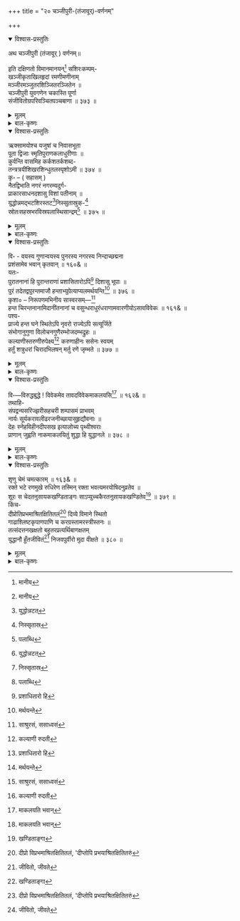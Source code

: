 +++
title = "२० चञ्जीपुरी-(तंजावूर्)-वर्णनम्"

+++

<details open><summary>विश्वास-प्रस्तुतिः</summary>

अथ चञ्जीपुरी (तंजावूर् ) वर्णनम्॥

इति दक्षिणतो विमानमानयन्[^476] सशिरःकम्पम्-   
खञ्जीकृताखिलहृदां रमणीमणीनाम्   
मञ्जीरमञ्जुतरशिञ्जितरञ्जितेन ॥   
चञ्जीपुरी युवगणेन चकास्ति पूर्णा   
संजीवितोग्रपरिवञ्चितपञ्चबाणा ॥ ३७३ ॥

[^476]:
     मानीय
</details>

<details><summary>मूलम्</summary>

अथ चञ्जीपुरी (तंजावूर् ) वर्णनम्॥

इति दक्षिणतो विमानमानयन्[^476] सशिरःकम्पम्-   
खञ्जीकृताखिलहृदां रमणीमणीनाम्   
मञ्जीरमञ्जुतरशिञ्जितरञ्जितेन ॥   
चञ्जीपुरी युवगणेन चकास्ति पूर्णा   
संजीवितोग्रपरिवञ्चितपञ्चबाणा ॥ ३७३ ॥

[^476]:
     मानीय
</details>

<details><summary>बाल-कृष्णः</summary>

अथ चञ्जीपुरीं वर्णयति – खञ्जीकृतेति । खञ्जीकृतं निरभिमानीकृतं अखिलानां स्त्रीजनानां हृत् मनो याभिस्तासां रमणीमणीनां स्त्रीरत्नानां मञ्जीराणां नूपुराणां मञ्जुतरं अतिमञ्जुलं यत् शिञ्जितं शब्दः तेन रञ्जितः अनुरक्तीकृतः तेन, यूनां तरुणानां गणेन समूहेन पूर्णा, अत एव संजीवितः उग्रेण शिवेन परिवञ्चितः भस्मीकृतः पञ्चबाणो मदनो यया सा चञ्जीपुरी ' तंजावूर ' इति भाषाप्रसिद्धा नगरी चकास्ति शोभते ॥३७३ ॥
</details>

<details open><summary>विश्वास-प्रस्तुतिः</summary>

ऋक्सामयोश्च यजुषां च निवासभूता   
पूता द्विजाः स्मृतिपुराणकलाधुरीणाः ॥   
कुर्वन्ति वासमिह कर्कशतर्कशब्द-   
तन्त्रत्रयीशिखरशिन्धुतलस्पृशोऽमी ॥ ३७४ ॥   
कृ॰ – ( सहासम् )   
नैतद्विभाति नगरं नगरम्यदुर्ग-   
प्राकारसाधनदशासु विशां पतीनाम् ॥   
युद्धोन्नमद्भटशिरस्तट[^477]निस्सुतास्रुक्-[^478]   
स्रोतःसहस्रभरविस्रपलास्थिसान्द्रम्[^479] ॥ ३७५ ॥

[^477]:
     युद्धोन्नटत्


[^478]:
     निस्सृतास्र


[^479]:
     पलाब्धि
</details>

<details><summary>मूलम्</summary>

ऋक्सामयोश्च यजुषां च निवासभूता   
पूता द्विजाः स्मृतिपुराणकलाधुरीणाः ॥   
कुर्वन्ति वासमिह कर्कशतर्कशब्द-   
तन्त्रत्रयीशिखरशिन्धुतलस्पृशोऽमी ॥ ३७४ ॥   
कृ॰ – ( सहासम् )   
नैतद्विभाति नगरं नगरम्यदुर्ग-   
प्राकारसाधनदशासु विशां पतीनाम् ॥   
युद्धोन्नमद्भटशिरस्तट[^477]निस्सुतास्रुक्-[^478]   
स्रोतःसहस्रभरविस्रपलास्थिसान्द्रम्[^479] ॥ ३७५ ॥

[^477]:
     युद्धोन्नटत्


[^478]:
     निस्सृतास्र


[^479]:
     पलाब्धि
</details>

<details><summary>बाल-कृष्णः</summary>

किंच वेद-शास्त्रनिपुणा विद्वांसोऽप्यत्र सन्तीत्याह - ऋक्सामयोश्चेति । ऋग् ऋग्वेदश्च साम सामवेदश्च तयोः “ अचतुर- विचतुर - " इत्यादिनिपातनादच् समासान्तः । यजुषां यजुर्वेदस्येत्यर्थः । इति त्रयाणामपि वेदानामित्यर्थः । निवासभूताः गृहरूपाः संपूर्णवेदानामध्येतार इति यावत् । अत एव पूताः पवित्राः, न तु केवलं वैदिका एव, किंतु स्मृतयः मन्वादयश्च पुराणानि पाद्म-वैष्णवादीनि च कलाश्चतुःषष्टिसंख्याकाः प्रसिद्धाः ताश्च तासु धुरीणाः प्रवीणाः, अपि च कर्कशाः अर्थगाम्भीर्येण कठिनाः ये तर्काः न्यायशास्त्रं शब्दो व्याकरणं तन्त्रं मीमांसा त्रय्याः वेदत्रितयस्य शिखरं वेदान्तशास्त्रं च तान्येव सिन्धवः समुद्राः तेषां तलं स्पृशन्तीति तादृशाः, तेष्वप्यत्यन्तं निपुणा इत्यर्थः । अनेन सर्वज्ञत्वं तेषां सूचितम् । अमी द्विजा ब्राह्मणाः इह चञ्जीपुर्यां वासं कुर्वन्ति ॥ ३७४ ॥

अथ कृशानुः सत्यप्येवं बहुवारं युद्धादिप्रसङ्गात् नैतत्पुरं विभातीत्याह- नैतद्विभातीति । विशां मनुजानां 'द्वौ विशौ वैश्य - मनुजौ ” इत्यमरः । पतीनां राज्ञां नगवत्पर्वतवत् रम्यस्य रमणीयस्य पर्वत इवोन्नतस्येत्यर्थः । अत एव दुर्गस्य गन्तुमशक्यस्य प्राकारस्य सालस्य 'किल्ला' इति महाराष्ट्रभाषाप्रसिद्धस्य " प्राकारो वरणः सालः इत्यमरः । साधनदशासु स्वीकारावसरेषु युद्धे समरे उन्नमन्तः जयावेशेन शत्रुषूत्पतन्तः ये भटाः योधास्तेषां शिरस्तटेभ्यः मस्तकप्रान्तेभ्यः निःसृतानि निर्गलितानि असृजां रक्तानां स्रोतः सहस्राणि प्रवाहसहस्राणि तेषां भरेण अतिशयेन विस्राणि आमगन्धीनि “ विस्रं स्यादामगन्धि यत्" इत्यमरः । यानि मांसानि "पलमुन्मान -मांसयोः” इति रुद्रः । अस्थीनि च तैः सान्द्रं निविडं विभाति विशेषेण न शोभते । युद्धव्यग्रचित्तत्वादतिनिन्द्यत्वाच्च स्वास्थ्याभावादिति भावः ॥३७५ ॥
</details>

<details open><summary>विश्वास-प्रस्तुतिः</summary>

वि॰ - वयस्य गुणान्वयस्य पुनरस्य नगरस्य निन्दाच्छद्मना   
प्रशंसामेव भवान् कृतवान् ॥ १६०& ॥   
यतः-   
पुरातनानां हि पुरान्तराणां प्रशासितारोऽपि[^480] दिशासु भूपाः ॥   
पुरं तदेतद्वपुरन्तमाजौ हन्ताभ्युपेत्याप्यलमर्थयन्ति[^481] ॥ ३७६ ॥   
कृशा० – निरूपणमभिनीय सास्वरसम्—[^482]   
हन्त चिरन्तनानामिदानींतनानां च वसुन्धराधुरंधराणामवारणीयोऽसावविवेकः ॥ १६१& ॥   
पश्य-   
प्राज्ये हन्त घने स्थितेऽपि नृवरो राज्येऽपि सत्यूर्जिते   
संभोगानुगुणा विलोचनगुणैरम्भोजदम्भद्रुहः ॥   
कल्याणीस्तरुणीरुपेक्ष्य[^483] करुणाहीनः ससेनः स्वयम्   
हर्तुं शत्रुधरां चिरादभिलषन् मर्तु रणे जृम्भते ॥ ३७७ ॥

[^480]:
     प्रशाधितारो  हि


[^481]:
     मर्थयन्ते


[^482]:
     साश्रुरसं,  ससाध्वसं


[^483]:
     कल्याणी  रुदती
</details>

<details><summary>मूलम्</summary>

वि॰ - वयस्य गुणान्वयस्य पुनरस्य नगरस्य निन्दाच्छद्मना   
प्रशंसामेव भवान् कृतवान् ॥ १६०& ॥   
यतः-   
पुरातनानां हि पुरान्तराणां प्रशासितारोऽपि[^480] दिशासु भूपाः ॥   
पुरं तदेतद्वपुरन्तमाजौ हन्ताभ्युपेत्याप्यलमर्थयन्ति[^481] ॥ ३७६ ॥   
कृशा० – निरूपणमभिनीय सास्वरसम्—[^482]   
हन्त चिरन्तनानामिदानींतनानां च वसुन्धराधुरंधराणामवारणीयोऽसावविवेकः ॥ १६१& ॥   
पश्य-   
प्राज्ये हन्त घने स्थितेऽपि नृवरो राज्येऽपि सत्यूर्जिते   
संभोगानुगुणा विलोचनगुणैरम्भोजदम्भद्रुहः ॥   
कल्याणीस्तरुणीरुपेक्ष्य[^483] करुणाहीनः ससेनः स्वयम्   
हर्तुं शत्रुधरां चिरादभिलषन् मर्तु रणे जृम्भते ॥ ३७७ ॥

[^480]:
     प्रशाधितारो  हि


[^481]:
     मर्थयन्ते


[^482]:
     साश्रुरसं,  ससाध्वसं


[^483]:
     कल्याणी  रुदती
</details>

<details><summary>बाल-कृष्णः</summary>

वयस्येति । हे वयस्य मित्र, गुणानां शम - दमादीनां पूर्वश्लोकप्रतिपादितानां

शौर्य-तेजः आदीनां च अन्वयः संबन्धो यस्मिन् तस्य पुनरस्य नगरस्य चञ्जीपुरस्य निन्दायाः छद्मना निमित्तेन, प्रशंसामेव स्तुतिमेव भवान् कृतवानकरोः ॥ १६०& ॥

पुरातनानामिति । हि यस्मात् दिशासु दशदिक्षु, स्थितानामिति शेषः । पुरातनानां पुराणानां, पुराशब्दात् ट्युः तुडागमश्च “पुराणे प्रतन प्रत्न पुरातन-चिरन्तनाः । " इत्यमरः । पुरान्तराणां अन्यनगराणां प्रशासितारोऽपि रक्षितारोऽपि सन्तः, सर्वे भूपा राजानः, हन्तेत्यानन्दे । आजौ युद्धे वपुषः शरीरस्य अन्तं नाशं अभ्युपेत्य स्वीकृत्यापि, तत् प्रसिद्धमेतत्पुरं नगरं अलं अत्यर्थ अर्थयन्ति इच्छन्ति । 'युद्धे मरणमपि भवतु, परं च बहुतरसंपद्युक्तेऽस्मिन्नेव पुरेऽस्माभिर्वर्तितव्यं ' इति वाञ्छन्तीत्यर्थः ॥ ३७६ ॥

निरूपणमिति । सास्वरसं अस्वरसेन असंतोषेण सहितं यथा तथा- हन्तेति । चिरंतनानां पुरातनानां इदानींतनानां च अत्राप्युभयत्र " सायं चिरं-' इति सूत्रेण ट्युः तुट् च । वसुंधरायाः पृथ्व्याः धुरंधराणां भारभृतां राज्ञां, असौ वक्ष्यमाणः अवारणीयः निवारयितुमशक्यः अविवेकः अविचारः । अस्तीति शेषः॥१६१&॥

अविवेकमेवोपपादयति---प्राज्य इति । हन्तेति खेदे । प्राज्ये बहुले “प्रभूतं प्रचुरं प्राज्यमदभ्रं बहुलं बहु ।" इत्यमरः । धने स्थिते सत्यपि तथा राज्ये ऊर्जिते धनादिसंपन्ने च सत्यपि, तथैव संभोगस्य सुरतस्य अनुगुणाः अनुरूपाः, सुरतयोग्या इत्यर्थः । विलोचनयोर्नेत्रयोर्गुणैः विशालत्व- सुभगत्वादिरूपैः, अम्भोजानां कमलानां दम्भद्रुहः गर्वविनाशयित्रीः, किंच कल्याणीः कल्याणगुणयुक्ताः राज्यसंपत्तिवर्धकसलक्षणैर्युक्ता इत्यर्थः । एतादृशोऽपि तरुणीः स्त्रीः उपेक्ष्य अनादृत्य, अत एव करुणया दयया हीनः रहितः नृवरः राजा, शत्रोः धरां पृथ्वीं चिरात् चिरकालपर्यन्तं हर्तुं अपहर्तुमभिलषन् काङ्क्षमाणः सन्, ससेनः सेनया सहितः स्वयं रणे युद्धे मर्तुं प्राणांस्त्यक्तुं  समुज्जृम्भते उद्युक्तो भवति । बहुलधनदारादिसंपन्नं स्वराज्यमुपेक्ष्य परराज्याभिलाषकरणमविवेकमूलमिति भावः ॥ ३७७ ॥
</details>

<details open><summary>विश्वास-प्रस्तुतिः</summary>

वि॰—विरुद्धबुद्धे ! विवेकमेव तावदविवेकमाकलयसि[^484] ॥ १६२&  ॥   
तथाहि-   
संपद्वन्यसरिज्झरीसहचरी शम्पासमं प्राभवम्   
नार्यः सूर्यकरावलीढरजनीच्छायासुहृद्यौवनाः ॥   
देहः स्नेहविहीनदीपसख इत्यालोच्य पृथ्वीश्वराः   
प्राणान् जुह्वति नाकमाकलयितुं शुद्धा हि युद्धानले ॥ ३७८ ॥

[^484]:
     माकलयति  भवान्
</details>

<details><summary>मूलम्</summary>

वि॰—विरुद्धबुद्धे ! विवेकमेव तावदविवेकमाकलयसि[^484] ॥ १६२&  ॥   
तथाहि-   
संपद्वन्यसरिज्झरीसहचरी शम्पासमं प्राभवम्   
नार्यः सूर्यकरावलीढरजनीच्छायासुहृद्यौवनाः ॥   
देहः स्नेहविहीनदीपसख इत्यालोच्य पृथ्वीश्वराः   
प्राणान् जुह्वति नाकमाकलयितुं शुद्धा हि युद्धानले ॥ ३७८ ॥

[^484]:
     माकलयति  भवान्
</details>

<details><summary>बाल-कृष्णः</summary>

विरुद्धेति । विरुद्धा युक्तायुक्त विवेकशून्या वस्तुस्थित्यननुरूपा वा बुद्धिर्यस्य तत्संबुद्धौ हे विरुद्धबुद्धे इति । विवेकमेव क्षत्रियं प्रति त्वदुक्तरीत्या एव विहितत्वादिति भावः । तावत्साकल्येन अविवेकमाकलयसि कथयसि । त्वमिति शेषः ॥ १६२& ॥

संपदिति । हि यस्मात् कारणात् शुद्धाः शास्त्रविहिताचरणेन निर्मलान्तः करणाः पृथ्वीश्वरा राजानः, संपत् संपत्तिः वने भवा वन्या सा चासौ सरितो नद्याः झरी प्रवाहः वर्षाकालोत्पन्नवन्यक्षुद्रसरित्प्रवाह इत्यर्थः । तस्याः सहचरी सदृशी, तद्वच्चञ्चलेत्यर्थः । प्रभोः भावः प्राभवं प्रभुत्वं, शम्पया विद्युता “शम्पा शतह्रदा-ह्लादिन्यैरावत्यः क्षणप्रभा । तडित् सौदामिनी विद्युत् ” इत्यमरः । समं तुल्यं, तद्वत् क्षणिकमित्यर्थः । तथा नार्यः स्त्रियः, सूर्यस्य करैः किरणैः अवलीढायाः व्याप्तायाः, तत्प्रसरपर्यन्तस्थायिन्या इत्यर्थः । रजन्याः रात्रेः छायायाः सुहृत् मित्रभूतं सदृशमिति यावत् । यौवनं तारुण्यं यासां तास्तथोक्ताः, सूर्योदयपर्यन्तस्थायिरजनीवत् स्वल्पकालपर्यन्तस्थायितारुण्यावस्था इत्यर्थः । अपि च देहः स्नेहविहीनः तैलरहितः यो दीपस्तस्य सखा, तद्वदकालनश्वर इत्यर्थः । एवं च धन- दारा- शरीरादिकं सर्वमप्यनित्यमित्यर्थः । इति एवं प्रकारेणालोच्य ज्ञात्वा न विद्यते अकं दुःखं यस्मिन्निति नाकः स्वर्गः “ नम्राण्-नपान्-नवेदा- ” इत्यादिसूत्रेण निपातनान्नञः प्रकृत्यावस्थानं । तम् आकलयितुं संपादयितुं युद्धानले युद्धाग्नौ प्राणान् जुह्वति त्यजन्ति । अयमेव राज्ञां मुख्यो धर्म इति ज्ञेयम् । तदुक्तम् - " द्वाविमौ पुरुषौ लोके सूर्यमण्डलभेदिनौ । योगनिर्भिन्नमूर्यैकोऽपरावृत्तमृतः परः ।" इति । भगवद्गीतायामपि -- “ यदृच्छया चोपपन्नं स्वर्गद्वारमपावृतम् । सुखिनः क्षत्रियाः पार्थ लभन्ते युद्धमीदृशम् । " इति । एवं च विवेक एवायमिति भावः ॥ ३७८ ॥
</details>

<details open><summary>विश्वास-प्रस्तुतिः</summary>

शृणु चेमं चमत्कारम् ॥ १६३& ॥   
रक्ते भटे रणमुखे रुधिरेण तस्मिन् रक्ता भवत्यमरयोषिदनुव्रतेव ॥   
शूरः स चेदतनुसायकखण्डिताङ्गः साऽप्युच्चकैरतनुसायकखण्डितेव[^485] ॥ ३७९ ॥   
किंच-   
दीप्रोतिप्रभमाश्रितक्षितितलं[^486] दिव्ये विमाने स्थितो   
गाढाश्लिष्टकृपाणपाणि च करग्रस्तामरस्त्रीस्तनः ॥   
तत्संदत्तनखक्षतो बहुतरप्रत्यर्थिबाणक्षतम्   
युद्धानौ हुँतजीवितं[^487] निजवपुर्वीरो मुदा वीक्षते ॥ ३८० ॥

[^485]:
     खण्डिताङ्गा


[^486]:
     दीप्रो  विप्रभमाश्रितक्षितितलं,  'दीप्तोपि प्रभयाश्रितक्षितितरुं


[^487]:
     जीवितो,  जीवते
</details>

<details><summary>मूलम्</summary>

शृणु चेमं चमत्कारम् ॥ १६३& ॥   
रक्ते भटे रणमुखे रुधिरेण तस्मिन् रक्ता भवत्यमरयोषिदनुव्रतेव ॥   
शूरः स चेदतनुसायकखण्डिताङ्गः साऽप्युच्चकैरतनुसायकखण्डितेव[^485] ॥ ३७९ ॥   
किंच-   
दीप्रोतिप्रभमाश्रितक्षितितलं[^486] दिव्ये विमाने स्थितो   
गाढाश्लिष्टकृपाणपाणि च करग्रस्तामरस्त्रीस्तनः ॥   
तत्संदत्तनखक्षतो बहुतरप्रत्यर्थिबाणक्षतम्   
युद्धानौ हुँतजीवितं[^487] निजवपुर्वीरो मुदा वीक्षते ॥ ३८० ॥

[^485]:
     खण्डिताङ्गा


[^486]:
     दीप्रो  विप्रभमाश्रितक्षितितलं,  'दीप्तोपि प्रभयाश्रितक्षितितरुं


[^487]:
     जीवितो,  जीवते
</details>

<details><summary>बाल-कृष्णः</summary>

अपि च रक्त इति । रणस्य युद्धस्य मुखे प्रारम्भे रुधिरेण रक्तेन " रुधिरेऽसृ- ग्लोहितास्र-रक्त-क्षतज-शोणितम् । ” इत्यमरः । रक्ते वक्तवर्णे सति, तस्मिन् पुरुषे अमरयोषित् स्वर्गाङ्गना स्वर्वेश्येत्यर्थः । अनुव्रतेव पतिव्रतेव रक्ता रक्तवर्णा अनुरागयुक्ता च भवति । किं च सः शूरः पुरुषः अतनुभिर्बहुभिः सायकैः बाणैः खण्डितानि छिन्नान्यङ्गानि यस्य सः तथाभूतश्चेत् भवति, तर्हि सापि स्वर्गाङ्गनापि उच्चकैः अतिशयेन अतनुसायकैः बहुभिर्बाणैः अतनोः मदनस्य च बाणैः खण्डितेव छिन्नेव भवति ॥ ३७९ ॥

किंच दीप्र इति । वीरः अत एव दीप्रः तेजस्वी, दिव्ये विमाने स्थितः कराभ्यां ग्रस्तौ धृतौ अमरस्त्रियाः देवाङ्गनायाः स्तनौ येन सः, तया अमरस्त्रिया दत्तानि नखानां क्षतानि व्रणानि यस्मै सः तथाभूतश्च सन् पूर्व आश्रितं क्षितितलं पृथ्वीतलं येन तत्, गाढं यथा तथा आश्लिष्टः कृपाणः खड्गः येन तथाभूतः पाणिर्हस्तो यस्मिन् तत्, बहुतराणां अतिबहूनां प्रत्यर्थिनां शत्रूणां “ दस्यु - शात्रव - शत्रवः । अभिघाति-पराराति प्रत्यर्थि- परिपन्थिनः । " इत्यमरः । बाणानां क्षतानि यस्मिन् तत्, तदेव युद्धाग्मौ हुतं जीवितं यस्य तत् अत एव अतिप्रभं अतिशयकान्तियुक्तं निजवपुः स्वकीयशरीरं मुदा आनन्देन वीक्षते अवलोकयति ॥ ३८० ॥
</details>



